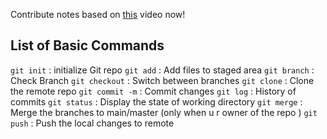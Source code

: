 Contribute notes based on [this](https://www.youtube.com/watch?v=fkKfKsASjV4&list=PL2kSRH_DmWVajYgFoP-HVKK5VKkzFYyzp&index=2) video now!

## List of Basic Commands 

`git init` : initialize Git repo
`git add` : Add files to staged area 
`git branch` : Check Branch
`git checkout` : Switch between branches
`git clone` : Clone the remote repo
`git commit -m` : Commit changes
`git log` : History of commits
`git status` : Display the state of working directory
`git merge` : Merge the branches to main/master (only when u r owner of the repo )
`git push` : Push the local changes to remote